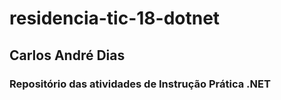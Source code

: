 # residencia-tic-18-dotnet

## Carlos André Dias

### Repositório das atividades de Instrução Prática .NET
